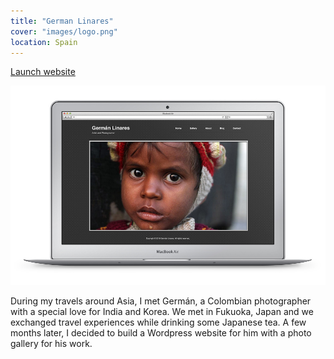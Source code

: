 ```yaml
---
title: "German Linares"
cover: "images/logo.png"
location: Spain
---
```


<p class="work-links">
<a class="btn icon icon-external" href="http://germanlinares.com/" target="_blank">Launch website</a>
</p>

![](./images/1.jpg)

During my travels around Asia, I met Germán, a Colombian photographer with a special love for India and Korea. We met in Fukuoka, Japan and we exchanged travel experiences while drinking some Japanese tea. A few months later, I decided to build a Wordpress website for him with a photo gallery for his work.
